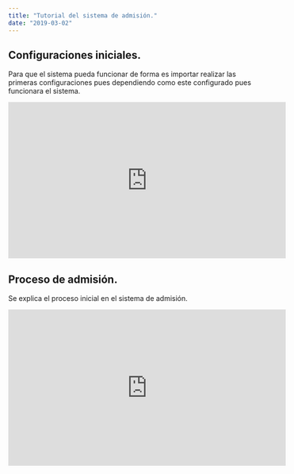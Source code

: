 ```yaml
---
title: "Tutorial del sistema de admisión."
date: "2019-03-02"
---
```


## Configuraciones iniciales.
Para que el sistema pueda funcionar de forma es importar realizar las primeras configuraciones pues dependiendo como este configurado pues funcionara el sistema.

<div class="Center">
    <iframe width="560" height="315" src="https://www.youtube.com/embed/HGwT_p2lufI" frameborder="0" allow="accelerometer; autoplay; encrypted-media; gyroscope; picture-in-picture" allowfullscreen></iframe>
</div>

## Proceso de admisión.
Se explica el proceso inicial en el sistema de admisión.

<div class="Center">
    <iframe width="560" height="315" src="https://www.youtube.com/embed/9pgBNwNiZNQ" frameborder="0" allow="accelerometer; autoplay; encrypted-media; gyroscope; picture-in-picture" allowfullscreen></iframe>
</div>